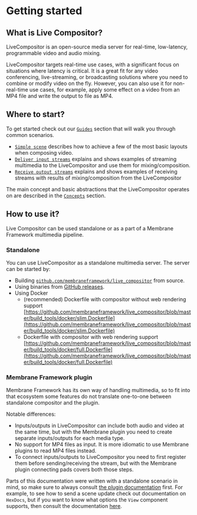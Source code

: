 # Getting started

## What is Live Compositor?

LiveCompositor is an open-source media server for real-time, low-latency, programmable video and audio mixing. 

LiveCompositor targets real-time use cases, with a significant focus on situations where latency is critical. It is a great fit
for any video conferencing, live-streaming, or broadcasting solutions where you need to combine or modify video on the fly.
However, you can also use it for non-real-time use cases, for example, apply some effect on a video from an MP4 file and write the output 
to file as MP4.

## Where to start?

To get started check out our [`Guides`](./category/guides) section that will walk you through common scenarios.
- [`Simple scene`](./guides/simple-scene.md) describes how to achieve a few of the most basic layouts when composing video.
- [`Deliver input streams`](./guides/deliver-input.md) explains and shows examples of streaming multimedia to the LiveCompositor and use them for mixing/composition.
- [`Receive output streams`](./guides/receive-output.md) explains and shows examples of receiving streams with results of mixing/composition from the LiveCompositor

The main concept and basic abstractions that the LiveCompositor operates on are described in the [`Concepts`](./concept/overview.md) section.

## How to use it?

Live Compositor can be used standalone or as a part of a Membrane Framework multimedia pipeline.

### Standalone

You can use LiveCompositor as a standalone multimedia server. The server can be started by:
- Building [`github.com/membraneframework/live_compositor`](https://github.com/membraneframework/live_compositor) from source.
- Using binaries from [GitHub releases](https://github.com/membraneframework/live_compositor/releases).
- Using Docker
  - (recommended) Dockerfile with compositor without web rendering support [https://github.com/membraneframework/live_compositor/blob/master/build_tools/docker/slim.Dockerfile](https://github.com/membraneframework/live_compositor/blob/master/build_tools/docker/slim.Dockerfile)
  - Dockerfile with compositor with web rendering support [https://github.com/membraneframework/live_compositor/blob/master/build_tools/docker/full.Dockerfile](https://github.com/membraneframework/live_compositor/blob/master/build_tools/docker/full.Dockerfile)

### Membrane Framework plugin

Membrane Framework has its own way of handling multimedia, so to fit into that ecosystem some features do not translate one-to-one between standalone compositor and the plugin.

Notable differences:
- Inputs/outputs in LiveCompositor can include both audio and video at the same time, but with the Membrane plugin you need to create separate inputs/outputs for each media type.
- No support for MP4 files as input. It is more idiomatic to use Membrane plugins to read MP4 files instead.
- To connect inputs/outputs to LiveCompositor you need to first register them before sending/receiving the stream, but with the Membrane plugin connecting pads covers both those steps.

Parts of this documentation were written with a standalone scenario in mind, so make sure to always consult [the plugin documentation](https://github.com/membraneframework/membrane_live_compositor_plugin) first. For example, to see how to send a scene update check out documentation on `HexDocs`, but if you want to know what options the `View` component supports, then consult the documentation [here](./api/components/View.md).
